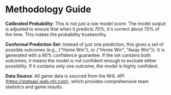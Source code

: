 # Methodology Guide

**Calibrated Probability**: This is not just a raw model score. The model output is adjusted to ensure that when it predicts 70%, it's correct about 70% of the time. This makes the probability trustworthy.

**Conformal Prediction Set**: Instead of just one prediction, this gives a *set* of possible outcomes (e.g., {"Home Win"}, or {"Home Win", "Away Win"}). It is generated with a 90% confidence guarantee. If the set contains both outcomes, it means the model is not confident enough to exclude either possibility. If it contains only one outcome, the model is highly confident.

**Data Source**: All game data is sourced from the NHL API (https://statsapi.web.nhl.com), which provides comprehensive team statistics and game results.